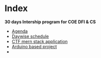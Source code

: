 # Index
<b>30 days Intership program for COE DFI & CS</b>

- <a href="https://github.com/COE-DFI-CS-SCEM/Basics-of-cyber-security-_internship/blob/main/Agenda.md">Agenda </a><br>
- <a href="https://github.com/COE-DFI-CS-SCEM/Basics-of-cyber-security-_internship/blob/main/Daywise_shedule.md">Daywise schedule </a><br>
- <a href="https://github.com/COE-DFI-CS-SCEM/Basics-of-cyber-security-_internship/blob/main/CTF_mern.md">CTF mern stack application </a><br>
- <a href="https://github.com/COE-DFI-CS-SCEM/Basics-of-cyber-security-_internship/blob/main/ardiuno.md">Arduino based  project </a><br>
- <a href="link"></a><br>

